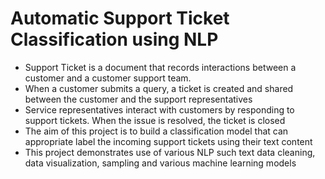 # Automatic Support Ticket Classification using NLP

* Support Ticket is a document that records interactions between a customer and a customer support team.
* When a customer submits a query, a ticket is created and shared between the customer and the support representatives
* Service representatives interact with customers by responding to support tickets. When the issue is resolved, the ticket is closed
* The aim of this project is to build a classification model that can appropriate label the incoming support tickets using their text content
* This project demonstrates use of various NLP such text data cleaning, data visualization, sampling and various machine learning models